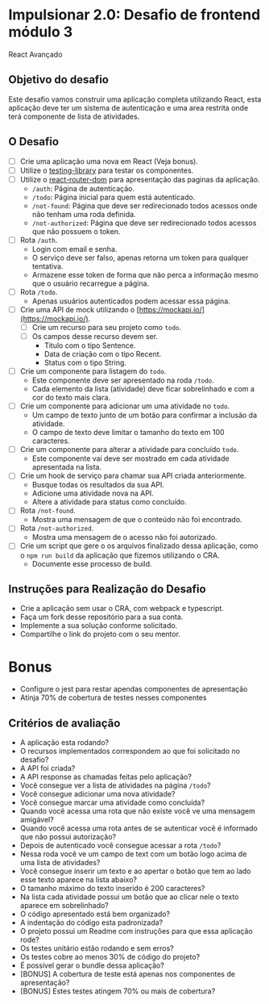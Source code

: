 # Impulsionar 2.0: Desafio de frontend módulo 3
React Avançado

## Objetivo do desafio
Este desafio vamos construir uma aplicação completa utilizando React, esta aplicação deve ter um sistema de autenticação e uma area restrita onde terá componente de lista de atividades.

## O Desafio
- [ ] Crie uma aplicação uma nova em React (Veja bonus).
- [ ] Utilize o [testing-library](https://testing-library.com/) para testar os componentes.
- [ ] Utilize o [react-router-dom](https://reactrouter.com/web/guides/quick-start) para apresentação das paginas da aplicação.
    - `/auth`: Página de autenticação.
    - `/todo`: Página inicial para quem está autenticado.
    - `/not-found`: Página que deve ser redirecionado todos acessos onde não tenham uma roda definida.
    - `/not-authorized`: Página que deve ser redirecionado todos acessos que não possuem o token.
- [ ] Rota `/auth`.
    - Login com email e senha.
    - O serviço deve ser falso, apenas retorna um token para qualquer tentativa.
    - Armazene esse token de forma que não perca a informação mesmo que o usuário recarregue a página.
- [ ] Rota `/todo`.
    - Apenas usuários autenticados podem acessar essa página.
- [ ] Crie uma API de mock utilizando o [https://mockapi.io/](https://mockapi.io/).
    - [ ] Crie um recurso para seu projeto como `todo`.
    - [ ] Os campos desse recurso devem ser.
        - Titulo com o tipo Sentence.
        - Data de criação com o tipo Recent.
        - Status com o tipo String.
- [ ] Crie um componente para listagem do `todo`.
    - Este componente deve ser apresentado na roda `/todo`.
    - Cada elemento da lista (atividade) deve ficar sobrelinhado e com a cor do texto mais clara.
- [ ] Crie um componente para adicionar um uma atividade no `todo`.
    - Um campo de texto junto de um botão para confirmar a inclusão da atividade.
    - O campo de texto deve limitar o tamanho do texto em 100 caracteres.
- [ ] Crie um componente para alterar a atividade para concluído `todo`.
    - Este componente vai deve ser mostrado em cada atividade apresentada na lista.
- [ ] Crie um hook de serviço para chamar sua API criada anteriormente.
    - Busque todas os resultados da sua API.
    - Adicione uma atividade nova na API.
    - Altere a atividade para status como concluído.
- [ ] Rota `/not-found`.
    - Mostra uma mensagem de que o conteúdo não foi encontrado.
- [ ] Rota `/not-authorized`.
    - Mostra uma mensagem de o acesso não foi autorizado.
- [ ] Crie um script que gere o os arquivos finalizado dessa aplicação, como o `npm run build` da aplicação que fizemos utilizando o CRA.
    - Documente esse processo de build.

## Instruções para Realização do Desafio
- Crie a aplicação sem usar o CRA, com webpack e typescript.
- Faça um fork desse repositório para a sua conta.
- Implemente a sua solução conforme solicitado.
- Compartilhe o link do projeto com o seu mentor.

# Bonus
- Configure o jest para restar apendas componentes de apresentação
- Atinja 70% de cobertura de testes nesses componentes

## Critérios de avaliação
- A aplicação esta rodando?
- O recursos implementados correspondem ao que foi solicitado no desafio?
- A API foi criada?
- A API response as chamadas feitas pelo aplicação?
- Você consegue ver a lista de atividades na página `/todo`?
- Você consegue adicionar uma nova atividade?
- Você consegue marcar uma atividade como concluída?
- Quando você acessa uma rota que não existe você ve uma mensagem amigável?
- Quando você acessa uma rota antes de se autenticar você é informado que não possui autorização?
- Depois de autenticado você consegue acessar a rota `/todo`?
- Nessa roda você ve um campo de text com um botão logo acima de uma lista de atividades?
- Você consegue inserir um texto e ao apertar o botão que tem ao lado esse texto aparece na lista abaixo?
- O tamanho máximo do texto inserido é 200 caracteres?
- Na lista cada atividade possui um botão que ao clicar nele o texto aparece em sobrelinhado?
- O código apresentado está bem organizado?
- A indentação do código esta padronizada?
- O projeto possui um Readme com instruções para que essa aplicação rode?
- Os testes unitário estão rodando e sem erros?
- Os testes cobre ao menos 30% de código do projeto?
- É possível gerar o bundle dessa aplicação?
- [BONUS] A cobertura de teste está apenas nos componentes de apresentação?
- [BONUS] Estes testes atingem 70% ou mais de cobertura?